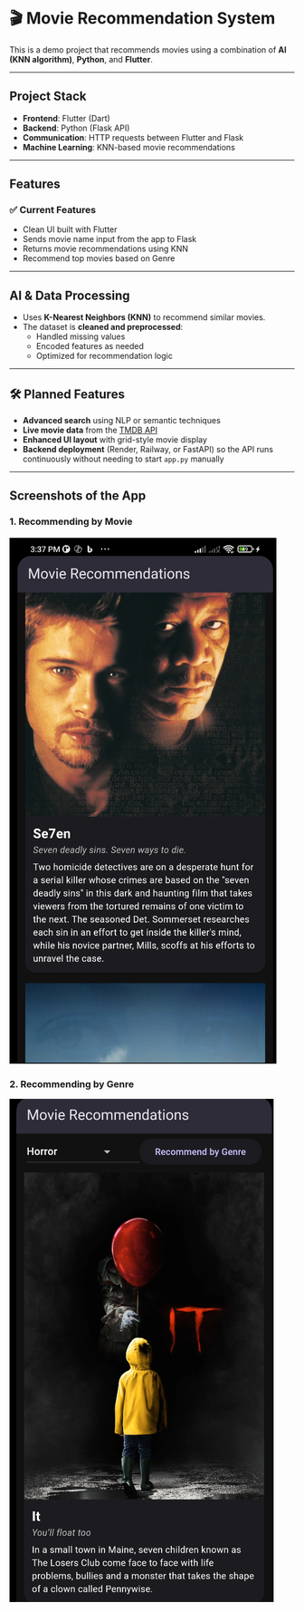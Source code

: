 # 🎬 Movie Recommendation System

This is a demo project that recommends movies using a combination of **AI (KNN algorithm)**, **Python**, and **Flutter**. 

---

## Project Stack

- **Frontend**: Flutter (Dart)
- **Backend**: Python (Flask API)
- **Communication**: HTTP requests between Flutter and Flask
- **Machine Learning**: KNN-based movie recommendations

---

##  Features

### ✅ Current Features
- Clean UI built with Flutter
- Sends movie name input from the app to Flask
- Returns movie recommendations using KNN
- Recommend top movies based on Genre

---

##  AI & Data Processing

- Uses **K-Nearest Neighbors (KNN)** to recommend similar movies.
- The dataset is **cleaned and preprocessed**:
  - Handled missing values
  - Encoded features as needed
  - Optimized for recommendation logic

---

## 🛠 Planned Features

-  **Advanced search** using NLP or semantic techniques
-  **Live movie data** from the [TMDB API](https://www.themoviedb.org/documentation/api)
-  **Enhanced UI layout** with grid-style movie display
-  **Backend deployment** (Render, Railway, or FastAPI) so the API runs continuously without needing to start `app.py` manually

 
---
##  Screenshots of the App

### 1. Recommending by Movie
![App Screenshot](assets/img2.png)

### 2. Recommending by Genre
![App Screenshot](assets/img3.png)


